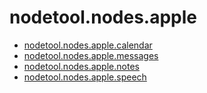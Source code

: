 # nodetool.nodes.apple

- [nodetool.nodes.apple.calendar](apple/calendar.md)
- [nodetool.nodes.apple.messages](apple/messages.md)
- [nodetool.nodes.apple.notes](apple/notes.md)
- [nodetool.nodes.apple.speech](apple/speech.md)
